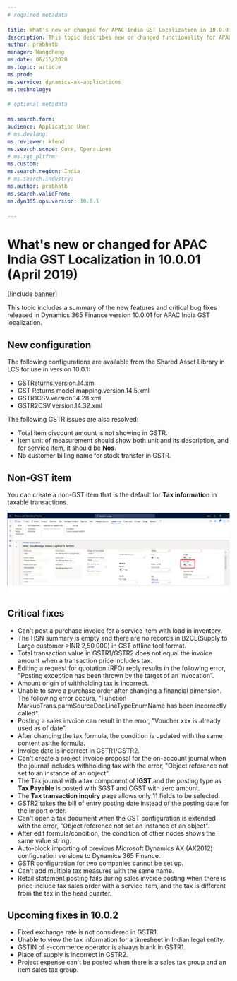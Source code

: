 ```yaml
---
# required metadata

title: What's new or changed for APAC India GST Localization in 10.0.01 (April 2019)
description: This topic describes new or changed functionality for APAC India GST features released in Dynamics 365 Finance version 10.0.01.
author: prabhatb
manager: Wangcheng
ms.date: 06/15/2020
ms.topic: article
ms.prod: 
ms.service: dynamics-ax-applications
ms.technology: 

# optional metadata

ms.search.form: 
audience: Application User
# ms.devlang: 
ms.reviewer: kfend
ms.search.scope: Core, Operations
# ms.tgt_pltfrm: 
ms.custom: 
ms.search.region: India
# ms.search.industry: 
ms.author: prabhatb
ms.search.validFrom: 
ms.dyn365.ops.version: 10.0.1

---
```


# What's new or changed for APAC India GST Localization in 10.0.01 (April 2019)

[!include [banner](../includes/banner.md)]

This topic includes a summary of the new features and critical bug fixes released in Dynamics 365 Finance version 10.0.01 for APAC India GST localization. 

## New configuration 
The following configurations are available from the Shared Asset Library in LCS for use in version 10.0.1:
 
- GSTReturns.version.14.xml
- GST Returns model mapping.version.14.5.xml
- GSTR1CSV.version.14.28.xml
- GSTR2CSV.version.14.32.xml
 
The following GSTR issues are also resolved:
- Total item discount amount is not showing in GSTR.
- Item unit of measurement should show both unit and its description, and for service item, it should be **Nos**.
- No customer billing name for stock transfer in GSTR.

## Non-GST item
You can create a non-GST item that is the default for **Tax information** in taxable transactions.

![](media/GST-non-gst-item-1-10-0-01.png)

## Critical fixes 

- Can't post a purchase invoice for a service item with load in inventory.
- The HSN summary is empty and there are no records in B2CL(Supply to Large customer >INR 2,50,000) in GST offline tool format.
- Total transaction value in GSTR1/GSTR2 does not equal the invoice amount when a transaction price includes tax.
- Editing a request for quotation (RFQ) reply results in the following error, "Posting exception has been thrown by
  the target of an invocation”.
- Amount origin of withholding tax is incorrect.
- Unable to save a purchase order after changing a financial dimension. The following error occurs, 
  "Function MarkupTrans.parmSourceDocLineTypeEnumName has  been incorrectly called".
- Posting a sales invoice can result in the error, "Voucher xxx is already used as of date”.
- After changing the tax formula, the condition is updated with the same content as the formula.
- Invoice date is incorrect in GSTR1/GSTR2.
- Can't create a project invoice proposal for the on-account journal when the journal includes withholding tax with the error,
  "Object reference not set to an instance of an object".
- The Tax journal with a tax component of **IGST** and the posting type as **Tax Payable** is posted with SGST and CGST
  with zero amount.
- The **Tax transaction inquiry** page allows only 11 fields to be selected.
- GSTR2 takes the bill of entry posting date instead of the posting date for the import order.
- Can't open a tax document when the GST configuration is extended with the error, "Object reference not set an instance of an object".
- After edit formula/condition, the condition of other nodes shows the same value string.
- Auto-block importing of previous Microsoft Dynamics AX (AX2012) configuration versions to Dynamics 365 Finance.
- GSTR configuration for two companies cannot be set up.
- Can't add multiple tax measures with the same name.
- Retail statement posting fails during sales invoice posting when there is price include tax sales order with a service item,
  and the tax is different from the tax in the head quarter.

## Upcoming fixes in 10.0.2 

- Fixed exchange rate is not considered in GSTR1.
- Unable to view the tax information for a timesheet in Indian legal entity.
- GSTIN of e-commerce operator is always blank in GSTR1.
- Place of supply is incorrect in GSTR2.
- Project expense can't be posted when there is a sales tax group and an item sales tax group.
